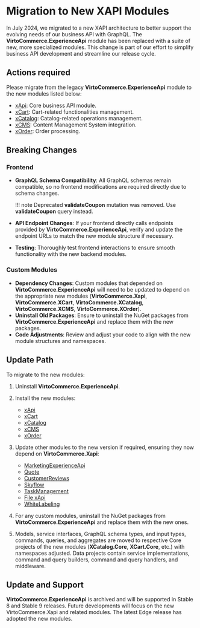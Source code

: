 
# Migration to New XAPI Modules

In July 2024, we migrated to a new XAPI architecture to better support the evolving needs of our business API with GraphQL. The **VirtoCommerce.ExperienceApi** module has been replaced with a suite of new, more specialized modules. This change is part of our effort to simplify business API development and streamline our release cycle.

## Actions required

Please migrate from the legacy **VirtoCommerce.ExperienceApi** module to the new modules listed below:

* [xApi](https://github.com/VirtoCommerce/vc-module-x-api): Core business API module.
* [xCart](https://github.com/VirtoCommerce/vc-module-x-cart): Cart-related functionalities management.
* [xCatalog](https://github.com/VirtoCommerce/vc-module-x-catalog): Catalog-related operations management.
* [xCMS](https://github.com/VirtoCommerce/vc-module-x-cms): Content Management System integration.
* [xOrder](https://github.com/VirtoCommerce/vc-module-x-order): Order processing.


## Breaking Changes

### Frontend

* **GraphQL Schema Compatibility**: All GraphQL schemas remain compatible, so no frontend modifications are required directly due to schema changes.

    !!! note
        Deprecated **validateCoupon** mutation was removed. Use **validateCoupon** query instead.

* **API Endpoint Changes**: If your frontend directly calls endpoints provided by **VirtoCommerce.ExperienceApi**, verify and update the endpoint URLs to match the new module structure if necessary.
* **Testing**: Thoroughly test frontend interactions to ensure smooth functionality with the new backend modules.

### Custom Modules

* **Dependency Changes**: Custom modules that depended on **VirtoCommerce.ExperienceApi** will need to be updated to depend on the appropriate new modules (**VirtoCommerce.Xapi**, **VirtoCommerce.XCart**, **VirtoCommerce.XCatalog**, **VirtoCommerce.XCMS**, **VirtoCommerce.XOrder**).
* **Uninstall Old Packages**: Ensure to uninstall the NuGet packages from **VirtoCommerce.ExperienceApi** and replace them with the new packages.
* **Code Adjustments**: Review and adjust your code to align with the new module structures and namespaces.

## Update Path

To migrate to the new modules:

1. Uninstall **VirtoCommerce.ExperienceApi**.
1. Install the new modules:
    * [xApi](https://github.com/VirtoCommerce/vc-module-x-api)
    * [xCart](https://github.com/VirtoCommerce/vc-module-x-cart)
    * [xCatalog](https://github.com/VirtoCommerce/vc-module-x-catalog)
    * [xCMS](https://github.com/VirtoCommerce/vc-module-x-cms)
    * [xOrder](https://github.com/VirtoCommerce/vc-module-x-order)

1. Update other modules to the new version if required, ensuring they now depend on **VirtoCommerce.Xapi**:
    * [MarketingExperienceApi](https://github.com/VirtoCommerce/vc-module-marketing-experience-api/releases/latest)
    * [Quote](https://github.com/VirtoCommerce/vc-module-quote/releases/latest)
    * [CustomerReviews](https://github.com/VirtoCommerce/vc-module-customer-review/releases/latest)
    * [Skyflow](https://github.com/VirtoCommerce/vc-module-skyflow/releases/latest)
    * [TaskManagement](https://github.com/VirtoCommerce/vc-module-task-management/releases/latest)
    * [File xApi](https://github.com/VirtoCommerce/vc-module-file-experience-api/releases/latest)
    * [WhiteLabeling](https://github.com/VirtoCommerce/vc-module-white-labeling/releases/latest)

1. For any custom modules, uninstall the NuGet packages from **VirtoCommerce.ExperienceApi** and replace them with the new ones.
1. Models, service interfaces, GraphQL schema types, and input types, commands, queries, and aggregates are moved to respective Core projects of the new modules (**XCatalog.Core**, **XCart.Core**, etc.) with namespaces adjusted. Data projects contain service implementations, command and query builders, command and query handlers, and middleware.


## Update and Support

**VirtoCommerce.ExperienceApi** is archived and will be supported in Stable 8 and Stable 9 releases. Future developments will focus on the new VirtoCommerce.Xapi and related modules. The latest Edge release has adopted the new modules.
